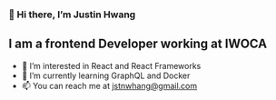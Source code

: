 ### 👋 Hi there, I’m Justin Hwang

## I am a frontend Developer working at IWOCA

- 👀 I’m interested in React and React Frameworks
- 🌱 I’m currently learning GraphQL and Docker
- 📫 You can reach me at jstnwhang@gmail.com

<!---
jstnhwang/jstnhwang is a ✨ special ✨ repository because its `README.md` (this file) appears on your GitHub profile.
You can click the Preview link to take a look at your changes.
--->
